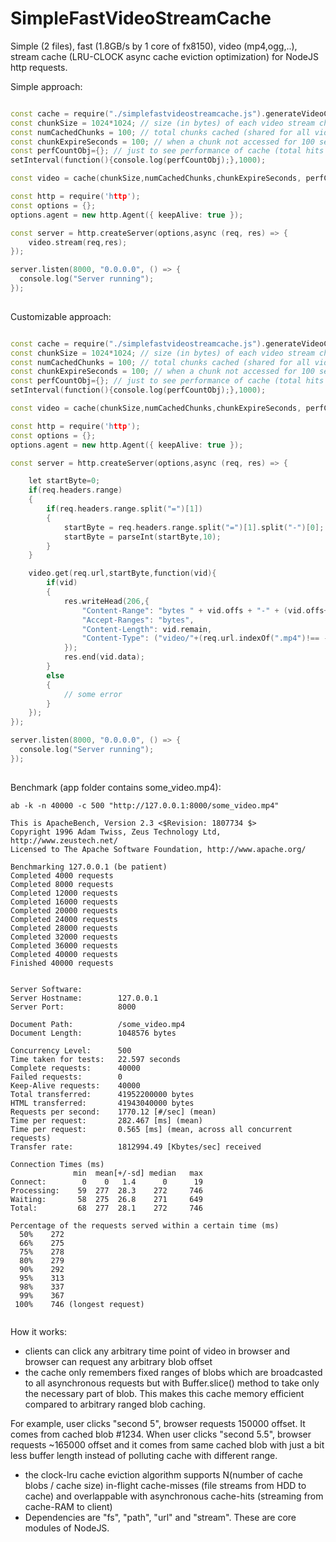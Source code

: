# SimpleFastVideoStreamCache
Simple (2 files), fast (1.8GB/s by 1 core of fx8150), video (mp4,ogg,..), stream cache (LRU-CLOCK async cache eviction optimization) for NodeJS http requests.

Simple approach:

```cpp

const cache = require("./simplefastvideostreamcache.js").generateVideoCache; 
const chunkSize = 1024*1024; // size (in bytes) of each video stream chunk
const numCachedChunks = 100; // total chunks cached (shared for all video files accessed)
const chunkExpireSeconds = 100; // when a chunk not accessed for 100 seconds, it is marked as removable
const perfCountObj={}; // just to see performance of cache (total hits and misses where each miss resolves into a hit later so hits = miss + cache hit)
setInterval(function(){console.log(perfCountObj);},1000);

const video = cache(chunkSize,numCachedChunks,chunkExpireSeconds, perfCountObj)

const http = require('http'); 
const options = {};
options.agent = new http.Agent({ keepAlive: true });

const server = http.createServer(options,async (req, res) => {					
	video.stream(req,res);
});

server.listen(8000, "0.0.0.0", () => {
  console.log("Server running");
});
  
```

Customizable approach:

```cpp

const cache = require("./simplefastvideostreamcache.js").generateVideoCache; 
const chunkSize = 1024*1024; // size (in bytes) of each video stream chunk
const numCachedChunks = 100; // total chunks cached (shared for all video files accessed)
const chunkExpireSeconds = 100; // when a chunk not accessed for 100 seconds, it is marked as removable
const perfCountObj={}; // just to see performance of cache (total hits and misses where each miss resolves into a hit later so hits = miss + cache hit)
setInterval(function(){console.log(perfCountObj);},1000);

const video = cache(chunkSize,numCachedChunks,chunkExpireSeconds, perfCountObj)

const http = require('http'); 
const options = {};
options.agent = new http.Agent({ keepAlive: true });

const server = http.createServer(options,async (req, res) => {					

	let startByte=0;
	if(req.headers.range)
	{
		if(req.headers.range.split("=")[1])
		{
			startByte = req.headers.range.split("=")[1].split("-")[0];
			startByte = parseInt(startByte,10);
		}
	} 

	video.get(req.url,startByte,function(vid){
		if(vid)
		{	
			res.writeHead(206,{
				"Content-Range": "bytes " + vid.offs + "-" + (vid.offs+vid.remain-1) + "/" + vid.maxSize,
				"Accept-Ranges": "bytes",
				"Content-Length": vid.remain,
				"Content-Type": ("video/"+(req.url.indexOf(".mp4")!== -1 ? "mp4" : "ogg"))
			});
			res.end(vid.data);
		}
		else
		{
			// some error
		}
	});
});

server.listen(8000, "0.0.0.0", () => {
  console.log("Server running");
});
  
```

Benchmark (app folder contains some_video.mp4):

```
ab -k -n 40000 -c 500 "http://127.0.0.1:8000/some_video.mp4"

This is ApacheBench, Version 2.3 <$Revision: 1807734 $>
Copyright 1996 Adam Twiss, Zeus Technology Ltd, http://www.zeustech.net/
Licensed to The Apache Software Foundation, http://www.apache.org/

Benchmarking 127.0.0.1 (be patient)
Completed 4000 requests
Completed 8000 requests
Completed 12000 requests
Completed 16000 requests
Completed 20000 requests
Completed 24000 requests
Completed 28000 requests
Completed 32000 requests
Completed 36000 requests
Completed 40000 requests
Finished 40000 requests


Server Software:        
Server Hostname:        127.0.0.1
Server Port:            8000

Document Path:          /some_video.mp4
Document Length:        1048576 bytes

Concurrency Level:      500
Time taken for tests:   22.597 seconds
Complete requests:      40000
Failed requests:        0
Keep-Alive requests:    40000
Total transferred:      41952200000 bytes
HTML transferred:       41943040000 bytes
Requests per second:    1770.12 [#/sec] (mean)
Time per request:       282.467 [ms] (mean)
Time per request:       0.565 [ms] (mean, across all concurrent requests)
Transfer rate:          1812994.49 [Kbytes/sec] received

Connection Times (ms)
              min  mean[+/-sd] median   max
Connect:        0    0   1.4      0      19
Processing:    59  277  28.3    272     746
Waiting:       58  275  26.8    271     649
Total:         68  277  28.1    272     746

Percentage of the requests served within a certain time (ms)
  50%    272
  66%    275
  75%    278
  80%    279
  90%    292
  95%    313
  98%    337
  99%    367
 100%    746 (longest request)


```

How it works:

- clients can click any arbitrary time point of video in browser and browser can request any arbitrary blob offset
- the cache only remembers fixed ranges of blobs which are broadcasted to all asynchronous requests but with Buffer.slice() method to take only the necessary part of blob. This makes this cache memory efficient compared to arbitrary ranged blob caching. 

For example, user clicks "second 5", browser requests 150000 offset. It comes from cached blob #1234. When user clicks "second 5.5", browser requests ~165000 offset and it comes from same cached blob with just a bit less buffer length instead of polluting cache with different range.

- the clock-lru cache eviction algorithm supports N(number of cache blobs / cache size) in-flight cache-misses (file streams from HDD to cache) and overlappable with asynchronous cache-hits (streaming from cache-RAM to client)
- Dependencies are "fs", "path", "url" and "stream". These are core modules of NodeJS.
